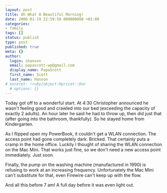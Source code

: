 ```yaml
---
layout: post
title: Oh What A Beautiful Morning!
date: 2006-01-19 22:59:58.000000000 +01:00
categories:
- family
tags: []
status: publish
type: post
published: true
meta: {}
author:
  login: shanson
  email: papascott-wp@gmail.com
  display_name: PapaScott
  first_name: Scott
  last_name: Hanson
# excerpt: !ruby/object:Hpricot::Doc
  # options: {}
---
```

<p>Today got off to a wonderful start. At 4:30 Christopher announced he wasn't feeling good and crawled into our bed (exceeding the capacity of exactly 2 adults). An hour later he said he had to throw up, then did just that (after going into the bathroom, thankfully). So he stayed home from Kindergarten. </p>
<p>As I flipped open my PowerBook, it couldn't get a WLAN connection. The access point had gone completely dark. Bricked. That certainly puts a cramp in the home office. Luckily I thought of sharing the WLAN connection on the Mac Mini. That works just fine, so we don't need a new access point immediately. Just soon.</p>
<p>Finally, the pump on the washing machine (manufactured in 1990) is refusing to work at an increasing frequency. Unfortunately the Mac Mini can't substitute for that, even Firewire can't keep up with the flow.</p>
<p>And all this before 7 am! A full day before it was even light out.</p>
